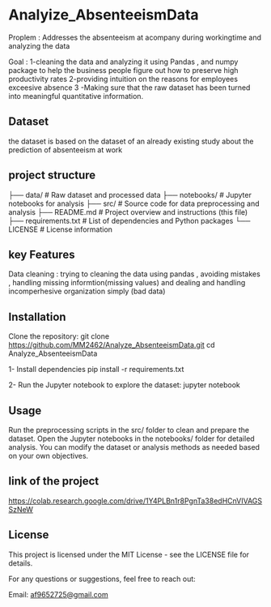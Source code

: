 # Analyize_AbsenteeismData
Proplem : Addresses the  absenteeism at acompany during workingtime and analyzing the data 

Goal :
1-cleaning the data and analyzing it using Pandas , and numpy package to help the business people figure out how to preserve high productivity rates
2-providing intuition on the reasons for employees exceesive absence 
3 -Making sure that the raw dataset has been turned into meaningful quantitative information.


## Dataset
the dataset is based on the dataset of an already existing study about the prediction of absenteeism at work 

## project structure 
├── data/                   # Raw dataset and processed data
├── notebooks/              # Jupyter notebooks for analysis
├── src/                    # Source code for data preprocessing and analysis
├── README.md               # Project overview and instructions (this file)
├── requirements.txt        # List of dependencies and Python packages
└── LICENSE                 # License information

## key Features 
Data cleaning  :  trying to cleaning the data using pandas ,
avoiding mistakes , handling missing informtion(missing values) and dealing and handling incomperhesive organization simply (bad data)

## Installation
Clone the repository:
git clone https://github.com/MM2462/Analyze_AbsenteeismData.git
cd Analyze_AbsenteeismData

1-  Install dependencies
pip install -r requirements.txt

2-  Run the Jupyter notebook to explore the dataset:
jupyter notebook

## Usage
Run the preprocessing scripts in the src/ folder to clean and prepare the dataset.
Open the Jupyter notebooks in the notebooks/ folder for detailed analysis.
You can modify the dataset or analysis methods as needed based on your own objectives.

## link of the project 
https://colab.research.google.com/drive/1Y4PLBn1r8PgnTa38edHCnVIVAGSSzNeW



## License
This project is licensed under the MIT License - see the LICENSE file for details.

For any questions or suggestions, feel free to reach out:

Email: af9652725@gmail.com

